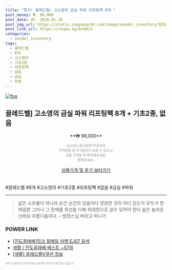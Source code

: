 ```yaml
--- 
title: "특가! 끌레드벨/ 고소영의 금실 파워 리프팅팩 8개 " 
post_money: ₩. 98,000 
post_date: dt. 2020.01.30 
post_img_url: https://static.coupangcdn.com/image/vendor_inventory/8353/38fd84f95b84929d21f9108c499161e2242d837cdbb816dfbc164658bb28.jpg 
post_link_url: https://coupa.ng/bnGmi3 
categories: 
  - vendor_inventory 
tags: 
  - 끌레드벨 
  - 8개 
  - 고소영의 
  - 기초2종 
  - 리프팅팩 
  - 없음 
  - 금실 
  - 파워 
--- 
```

[![foo](https://static.coupangcdn.com/image/vendor_inventory/8353/38fd84f95b84929d21f9108c499161e2242d837cdbb816dfbc164658bb28.jpg)](https://coupa.ng/bnGmi3) 

## 끌레드벨] 고소영의 금실 파워 리프팅팩 8개 + 기초2종, 없음 
<p style="text-align: center;">**₩ 98,000**</p> 
<p style="text-align: center;"><span style="color: #898c8f; font-family: Georgia,Times,serif; font-size: 0.75em;">2020년01월30일에 작성되어, <br>가격변동 및 추가할인이 있을 수 있으니,<br> 상품 가격을 꼭!확인해주세요.<br>행복하세요~</span> 
</p>	 
<div markdown="0" style="text-align: center;"><a href="https://coupa.ng/bnGmi3" class="btn btn--success">상품가격 및 후기 보러가기</a></div> 
<br><br> 
  #끌레드벨 #8개 #고소영의 #기초2종 #리프팅팩 #없음 #금실 #파워 
<hr> 

> 삶은 소유물이 아니라 순간 순간의 있음이다 영원한 것이 어디 있는가 모두가 한때일뿐 그러나 그 한때를 최선을 다해 최대한으로 살수 있어야 한다 삶은 놀라운 신비요 아름다움이다. – 법정스님 버리고 떠나기 


### POWER LINK

* <a href="https://blog.naver.com/sakai111/221779390217" target="_blank">[진도끌레베]밍크 휘메일 자켓 EJ07 유색</a>
* <a href="https://blog.naver.com/santokki14/221779306502" target="_blank">생활 / 진도끌레베 베스트 ~57위</a>
* <a href="https://blog.naver.com/sakai111/221766345895" target="_blank"> [생활] 끌레드벨V쿠션 정보 </a>

<span style="color: #898c8f; font-family: Georgia,Times,serif; font-size: 0.55em;">파트너스활동으로 작성자에게 일정액의 커미션이 제공될수 있습니다.</span> 
